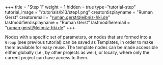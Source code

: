+++
title = "Step 1"
weight = 1
hidden = true
type="tutorial-step"
tutorial_image = "/tutorials/b13/step1.png"
creatordisplayname = "Ruman Gerst"
creatoremail = "ruman.gerst@leibniz-hki.de"
lastmodifierdisplayname = "Ruman Gerst"
lastmodifieremail = "ruman.gerst@leibniz-hki.de"
+++

Nodes with a specific set of parameters, or nodes that are formed into a `Group` (see previous tutorial) can be saved as Templates, in order to make them available for easy reuse. The template nodes can be made accessible either globally (i.e., by other projects as well), or locally, where only the current project can have access to them. 
